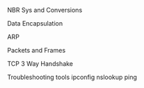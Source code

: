 NBR Sys and Conversions 

Data Encapsulation

ARP 

Packets and Frames

TCP 3 Way Handshake 

Troubleshooting tools 
	ipconfig 
	nslookup 
	ping 
